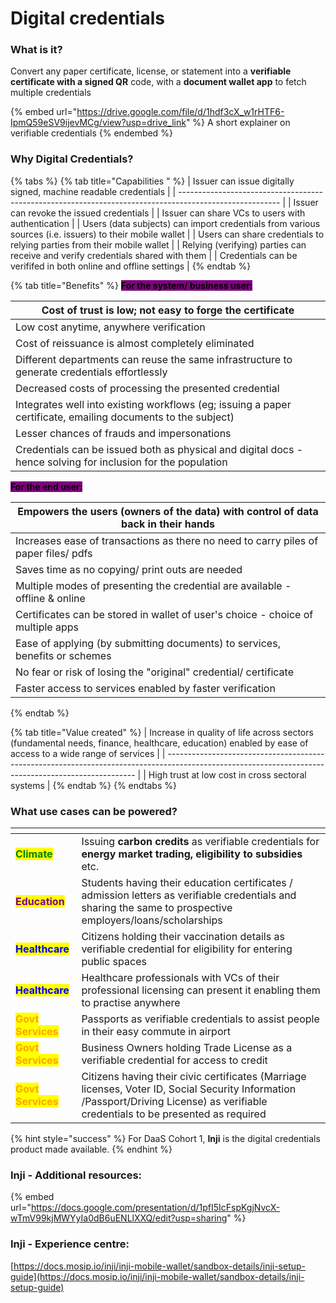 # Digital credentials

### What is it?

Convert any paper certificate, license, or statement into a **verifiable certificate with a signed QR** code, with a **document wallet app** to fetch multiple credentials

{% embed url="https://drive.google.com/file/d/1hdf3cX_w1rHTF6-IpmQ59eSV9ijevMCg/view?usp=drive_link" %}
A short explainer on verifiable credentials&#x20;
{% endembed %}

### Why Digital Credentials?

{% tabs %}
{% tab title="Capabilities " %}
| Issuer can issue digitally signed, machine readable credentials                                         |
| ------------------------------------------------------------------------------------------------------- |
| Issuer can revoke the issued credentials                                                                |
| Issuer can share VCs to users with authentication                                                       |
| Users (data subjects) can import credentials from various sources (i.e. issuers) to their mobile wallet |
| Users can share credentials to relying parties from their mobile wallet                                 |
| Relying (verifying) parties can receive and verify credentials shared with them                         |
| Credentials can be verififed in both online and offline settings                                        |
{% endtab %}

{% tab title="Benefits" %}
<mark style="background-color:purple;">**For the system/ business user:**</mark>

| Cost of trust is low; not easy to forge the certificate                                                      |
| ------------------------------------------------------------------------------------------------------------ |
| Low cost anytime, anywhere verification                                                                      |
| Cost of reissuance is almost completely eliminated                                                           |
| Different departments can reuse the same infrastructure to generate credentials effortlessly                 |
| Decreased costs of processing the presented credential                                                       |
| Integrates well into existing workflows (eg; issuing a paper certificate, emailing documents to the subject) |
| Lesser chances of frauds and impersonations                                                                  |
| Credentials can be issued both as physical and digital docs - hence solving for inclusion for the population |

<mark style="background-color:purple;">**For the end user:**</mark>

| Empowers the users (owners of the data) with control of data back in their hands    |
| ----------------------------------------------------------------------------------- |
| Increases ease of transactions as there no need to carry piles of paper files/ pdfs |
| Saves time as no copying/ print outs are needed                                     |
| Multiple modes of presenting the credential are available - offline & online        |
| Certificates can be stored in wallet of user's choice - choice of multiple apps     |
| Ease of applying (by submitting documents) to services, benefits or schemes         |
| No fear or risk of losing the "original" credential/ certificate                    |
| Faster access to services enabled by faster verification                            |
{% endtab %}

{% tab title="Value created" %}
| Increase in quality of life across sectors (fundamental needs, finance, healthcare, education) enabled by ease of access to a wide range of services |
| ---------------------------------------------------------------------------------------------------------------------------------------------------- |
| High trust at low cost in cross sectoral systems                                                                                                     |
{% endtab %}
{% endtabs %}

### What use cases can be powered?

<table data-column-title-hidden data-view="cards" data-full-width="true"><thead><tr><th></th><th></th></tr></thead><tbody><tr><td><mark style="color:green;"><strong>Climate</strong></mark></td><td>Issuing <strong>carbon credits</strong> as verifiable credentials for <strong>energy market trading, eligibility to subsidies</strong> etc.</td></tr><tr><td><mark style="color:purple;"><strong>Education</strong></mark></td><td>Students having their education certificates / admission letters as verifiable credentials and sharing the same to prospective employers/loans/scholarships</td></tr><tr><td><mark style="color:blue;"><strong>Healthcare</strong></mark></td><td>Citizens holding their vaccination details as verifiable credential for eligibility for entering public spaces</td></tr><tr><td><mark style="color:blue;"><strong>Healthcare</strong></mark></td><td>Healthcare professionals with VCs of their professional licensing can present it enabling them to practise anywhere</td></tr><tr><td><mark style="color:orange;"><strong>Govt Services</strong></mark></td><td>Passports as verifiable credentials to assist people in their easy commute in airport</td></tr><tr><td><mark style="color:orange;"><strong>Govt Services</strong></mark></td><td>Business Owners holding Trade License as a verifiable credential for access to credit</td></tr><tr><td><mark style="color:orange;"><strong>Govt Services</strong></mark></td><td>Citizens having their civic certificates (Marriage licenses, Voter ID, Social Security Information /Passport/Driving License) as verifiable credentials to be presented as required</td></tr></tbody></table>

{% hint style="success" %}
For DaaS Cohort 1, **Inji** is the digital credentials product made available.
{% endhint %}

### Inji - Additional resources:

{% embed url="https://docs.google.com/presentation/d/1pfI5IcFspKgjNvcX-wTmV99kjMWYyIa0dB6uENLlXXQ/edit?usp=sharing" %}

### Inji - Experience centre:

[https://docs.mosip.io/inji/inji-mobile-wallet/sandbox-details/inji-setup-guide](https://docs.mosip.io/inji/inji-mobile-wallet/sandbox-details/inji-setup-guide)
